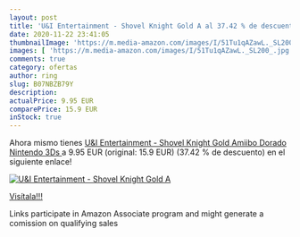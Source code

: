```yaml
---
layout: post
title: 'U&I Entertainment - Shovel Knight Gold A al 37.42 % de descuento'
date: 2020-11-22 23:41:05
thumbnailImage: 'https://m.media-amazon.com/images/I/51Tu1qAZawL._SL200_.jpg'
images: [ 'https://m.media-amazon.com/images/I/51Tu1qAZawL._SL200_.jpg' ]
comments: true
category: ofertas
author: ring
slug: B07NBZB79Y
description:
actualPrice: 9.95 EUR
comparePrice: 15.9 EUR
inStock: true
---
```


Ahora mismo tienes [U&I Entertainment - Shovel Knight Gold Amiibo  Dorado  Nintendo 3Ds ](https://www.amazon.es/dp/B07NBZB79Y/?tag=tolees-21) a 9.95 EUR (original: 15.9 EUR) (37.42 %  de descuento) en el siguiente enlace!

[![U&I Entertainment - Shovel Knight Gold A](https://m.media-amazon.com/images/I/51Tu1qAZawL._SL200_.jpg)](https://www.amazon.es/dp/B07NBZB79Y/?tag=tolees-21)

[Visítala!!!](https://www.amazon.es/dp/B07NBZB79Y/?tag=tolees-21)

Links participate in Amazon Associate program and might generate a comission on qualifying sales
